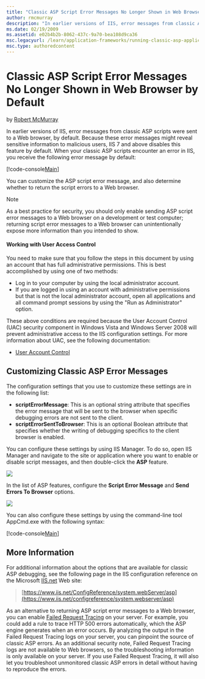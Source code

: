 ```yaml
---
title: "Classic ASP Script Error Messages No Longer Shown in Web Browser by Default"
author: rmcmurray
description: "In earlier versions of IIS, error messages from classic ASP scripts were sent to a Web browser, by default. Because these error messages might reveal sensiti..."
ms.date: 02/19/2009
ms.assetid: e02b4b2b-8062-437c-9a70-bea108d9ca36
msc.legacyurl: /learn/application-frameworks/running-classic-asp-applications-on-iis-7-and-iis-8/classic-asp-script-error-messages-no-longer-shown-in-web-browser-by-default
msc.type: authoredcontent
---
```

Classic ASP Script Error Messages No Longer Shown in Web Browser by Default
====================
by [Robert McMurray](https://github.com/rmcmurray)

In earlier versions of IIS, error messages from classic ASP scripts were sent to a Web browser, by default. Because these error messages might reveal sensitive information to malicious users, IIS 7 and above disables this feature by default. When your classic ASP scripts encounter an error in IIS, you receive the following error message by default:

[!code-console[Main](classic-asp-script-error-messages-no-longer-shown-in-web-browser-by-default/samples/sample1.cmd)]

You can customize the ASP script error message, and also determine whether to return the script errors to a Web browser.

> [!NOTE]
> As a best practice for security, you should only enable sending ASP script error messages to a Web browser on a development or test computer; returning script error messages to a Web browser can unintentionally expose more information than you intended to show.

#### Working with User Access Control

You need to make sure that you follow the steps in this document by using an account that has full administrative permissions. This is best accomplished by using one of two methods:

- Log in to your computer by using the local administrator account.
- If you are logged in using an account with administrative permissions but that is not the local administrator account, open all applications and all command prompt sessions by using the "Run as Administrator" option.

These above conditions are required because the User Account Control (UAC) security component in Windows Vista and Windows Server 2008 will prevent administrative access to the IIS configuration settings. For more information about UAC, see the following documentation:

- [User Account Control](https://go.microsoft.com/fwlink/?LinkId=113664)

## Customizing Classic ASP Error Messages

The configuration settings that you use to customize these settings are in the following list:

- **scriptErrorMessage**: This is an optional string attribute that specifies the error message that will be sent to the browser when specific debugging errors are not sent to the client.
- **scriptErrorSentToBrowser**: This is an optional Boolean attribute that specifies whether the writing of debugging specifics to the client browser is enabled.

You can configure these settings by using IIS Manager. To do so, open IIS Manager and navigate to the site or application where you want to enable or disable script messages, and then double-click the **ASP** feature.

[![](classic-asp-script-error-messages-no-longer-shown-in-web-browser-by-default/_static/image2.jpg)](classic-asp-script-error-messages-no-longer-shown-in-web-browser-by-default/_static/image1.jpg)

In the list of ASP features, configure the **Script Error Message** and **Send Errors To Browser** options.

[![](classic-asp-script-error-messages-no-longer-shown-in-web-browser-by-default/_static/image4.jpg)](classic-asp-script-error-messages-no-longer-shown-in-web-browser-by-default/_static/image3.jpg)

You can also configure these settings by using the command-line tool AppCmd.exe with the following syntax:

[!code-console[Main](classic-asp-script-error-messages-no-longer-shown-in-web-browser-by-default/samples/sample2.cmd)]

## More Information

For additional information about the options that are available for classic ASP debugging, see the following page in the IIS configuration reference on the Microsoft [IIS.net](https://www.iis.net/) Web site:

> [https://www.iis.net/ConfigReference/system.webServer/asp](https://www.iis.net/configreference/system.webserver/asp)

As an alternative to returning ASP script error messages to a Web browser, you can enable [Failed Request Tracing](using-failed-request-tracing-to-troubleshoot-classic-asp-errors.md) on your server. For example, you could add a rule to trace HTTP 500 errors automatically, which the ASP engine generates when an error occurs. By analyzing the output in the Failed Request Tracing logs on your server, you can pinpoint the source of classic ASP errors. As an additional security note, Failed Request Tracing logs are not available to Web browsers, so the troubleshooting information is only available on your server. If you use Failed Request Tracing, it will also let you troubleshoot unmonitored classic ASP errors in detail without having to reproduce the errors.
